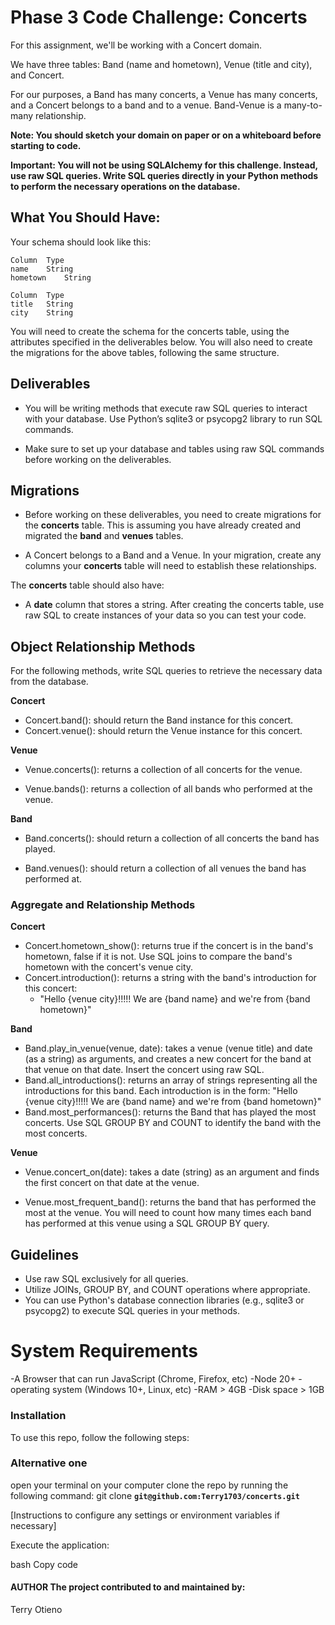 # Phase 3 Code Challenge: Concerts
For this assignment, we'll be working with a Concert domain.

We have three tables: Band (name and hometown), Venue (title and city), and Concert.

For our purposes, a Band has many concerts, a Venue has many concerts, and a Concert belongs to a band and to a venue. Band-Venue is a many-to-many relationship.

**Note: You should sketch your domain on paper or on a whiteboard before starting to code.**

**Important: You will not be using SQLAlchemy for this challenge. Instead, use raw SQL queries. Write SQL queries directly in your Python methods to perform the necessary operations on the database.**

## What You Should Have:
Your schema should look like this:

```bands Table:
Column	Type
name	String
hometown	String
```
```venues Table:
Column	Type
title	String
city	String
```
You will need to create the schema for the concerts table, using the attributes specified in the deliverables below. You will also need to create the migrations for the above tables, following the same structure.

## Deliverables
- You will be writing methods that execute raw SQL queries to interact with your database. Use Python’s sqlite3 or psycopg2 library to run SQL commands.

- Make sure to set up your database and tables using raw SQL commands before working on the deliverables.

## Migrations
- Before working on these deliverables, you need to create migrations for the **concerts** table. This is assuming you have already created and migrated the **band** and **venues** tables.

- A Concert belongs to a Band and a Venue. In your migration, create any columns your **concerts** table will need to establish these relationships.

The **concerts** table should also have:

- A **date** column that stores a string.
After creating the concerts table, use raw SQL to create instances of your data so you can test your code.

## Object Relationship Methods
For the following methods, write SQL queries to retrieve the necessary data from the database.

**Concert**

- Concert.band(): should return the Band instance for this concert.
- Concert.venue(): should return the Venue instance for this concert.

**Venue**

- Venue.concerts(): returns a collection of all concerts for the venue.

- Venue.bands(): returns a collection of all bands who performed at the venue.

**Band**

- Band.concerts(): should return a collection of all concerts the band has played.

- Band.venues(): should return a collection of all venues the band has performed at.
### Aggregate and Relationship Methods
**Concert**

- Concert.hometown_show(): returns true if the concert is in the band's hometown, false if it is not. Use SQL joins to compare the band's hometown with the concert's venue city.
- Concert.introduction(): returns a string with the band's introduction for this concert:
  - "Hello {venue city}!!!!! We are {band name} and we're from {band hometown}"

**Band**

- Band.play_in_venue(venue, date): takes a venue (venue title) and date (as a string) as arguments, and creates a new concert for the band at that venue on that date. Insert the concert using raw SQL.
- Band.all_introductions(): returns an array of strings representing all the introductions for this band.
Each introduction is in the form: "Hello {venue city}!!!!! We are {band name} and we're from {band hometown}"
- Band.most_performances(): returns the Band that has played the most concerts. Use SQL GROUP BY and COUNT to identify the band with the most concerts.

**Venue**

- Venue.concert_on(date): takes a date (string) as an argument and finds the first concert on that date at the venue.

- Venue.most_frequent_band(): returns the band that has performed the most at the venue. You will need to count how many times each band has performed at this venue using a SQL GROUP BY query.
## Guidelines
- Use raw SQL exclusively for all queries.
- Utilize JOINs, GROUP BY, and COUNT operations where appropriate.
- You can use Python's database connection libraries (e.g., sqlite3 or psycopg2) to execute SQL queries in your methods.

# System Requirements

-A Browser that can run JavaScript (Chrome, Firefox, etc) -Node 20+ -operating system (Windows 10+, Linux, etc) -RAM > 4GB -Disk space > 1GB

### Installation
To use this repo, follow the following steps:

### Alternative one
open your terminal on your computer
clone the repo by running the following command: git clone  **``git@github.com:Terry1703/concerts.git``**

[Instructions to configure any settings or environment variables if necessary]

Execute the application:

bash Copy code

#### AUTHOR The project contributed to and maintained by: 
Terry Otieno 
